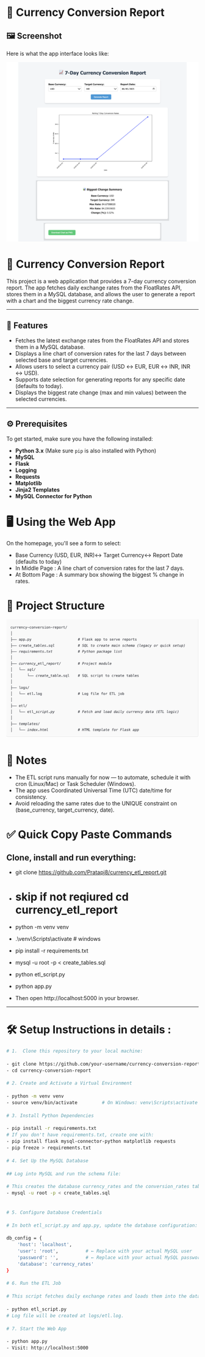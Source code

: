 # 💱 Currency Conversion Report
## 🖼️ Screenshot
Here is what the app interface looks like:

![App Screenshot](assets/App_screenshot.png)


# 💱 Currency Conversion Report

This project is a web application that provides a 7-day currency conversion report. The app fetches daily exchange rates from the FloatRates API, stores them in a MySQL database, and allows the user to generate a report with a chart and the biggest currency rate change.

---

## 🚀 Features
- Fetches the latest exchange rates from the FloatRates API and stores them in a MySQL database.
- Displays a line chart of conversion rates for the last 7 days between selected base and target currencies.
- Allows users to select a currency pair (USD ↔ EUR, EUR ↔ INR, INR ↔ USD).
- Supports date selection for generating reports for any specific date (defaults to today).
- Displays the biggest rate change (max and min values) between the selected currencies.

---

## ⚙️ Prerequisites

To get started, make sure you have the following installed:

- **Python 3.x** (Make sure `pip` is also installed with Python)
- **MySQL** 
- **Flask**
- **Logging**
- **Requests**
- **Matplotlib**
- **Jinja2 Templates**
- **MySQL Connector for Python**

# 🖥️ Using the Web App
On the homepage, you'll see a form to select:

- Base Currency (USD, EUR, INR)↔ Target Currency↔ Report Date (defaults to today)
- In Middle Page : A line chart of conversion rates for the last 7 days.
- At Bottom Page : A summary box showing the biggest % change in rates.


# 📁 Project Structure

![Project Structure Screenshot](assets/Project_structure.png)



# 📌 Notes
- The ETL script runs manually for now — to automate, schedule it with cron (Linux/Mac) or Task Scheduler (Windows).
- The app uses Coordinated Universal Time (UTC) date/time for consistency.
- Avoid reloading the same rates due to the UNIQUE constraint on (base_currency, target_currency, date).

# ✅ Quick Copy Paste Commands
## Clone, install and run everything:

- git clone https://github.com/Pratapj8/currency_etl_report.git 
- # skip if not reqiured cd currency_etl_report
- python -m venv venv
- .\venv\Scripts\activate # windows
- pip install -r requirements.txt
- mysql -u root -p < create_tables.sql
- python etl_script.py
- python app.py

- Then open http://localhost:5000 in your browser.

---

# 🛠️ Setup Instructions in details :

```bash
# 1.  Clone this repository to your local machine:

- git clone https://github.com/your-username/currency-conversion-report.git
- cd currency-conversion-report

# 2. Create and Activate a Virtual Environment

- python -m venv venv
- source venv/bin/activate         # On Windows: venv\Scripts\activate

# 3. Install Python Dependencies

- pip install -r requirements.txt
# If you don't have requirements.txt, create one with:
- pip install flask mysql-connector-python matplotlib requests
- pip freeze > requirements.txt

# 4. Set Up the MySQL Database

## Log into MySQL and run the schema file:

# This creates the database currency_rates and the conversion_rates table.
- mysql -u root -p < create_tables.sql


# 5. Configure Database Credentials

# In both etl_script.py and app.py, update the database configuration:

db_config = {
    'host': 'localhost',
    'user': 'root',          # ← Replace with your actual MySQL user
    'password': '',          # ← Replace with your actual MySQL password
    'database': 'currency_rates'
}

# 6. Run the ETL Job

# This script fetches daily exchange rates and loads them into the database. Run it manually (or later via a cron job):

- python etl_script.py
# Log file will be created at logs/etl.log.

# 7. Start the Web App

- python app.py
- Visit: http://localhost:5000


